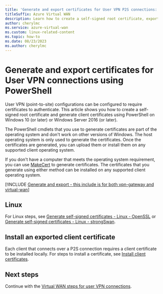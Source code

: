 ```yaml
---
title: 'Generate and export certificates for User VPN P2S connections: PowerShell'
titleSuffix: Azure Virtual WAN
description: Learn how to create a self-signed root certificate, export a public key, and generate client certificates for Virtual WAN User VPN (point-to-site) connections using PowerShell.
author: cherylmc
ms.service: azure-virtual-wan
ms.custom: linux-related-content
ms.topic: how-to
ms.date: 08/23/2023
ms.author: cherylmc
---
```

# Generate and export certificates for User VPN connections using PowerShell

User VPN (point-to-site) configurations can be configured to require certificates to authenticate. This article shows you how to create a self-signed root certificate and generate client certificates using PowerShell on Windows 10 (or later) or Windows Server 2016 (or later).

The PowerShell cmdlets that you use to generate certificates are part of the operating system and don't work on other versions of Windows. The host operating system is only used to generate the certificates. Once the certificates are generated, you can upload them or install them on any supported client operating system.

If you don't have a computer that meets the operating system requirement, you can use [MakeCert](../vpn-gateway/vpn-gateway-certificates-point-to-site-makecert.md) to generate certificates. The certificates that you generate using either method can be installed on any supported client operating system.

[!INCLUDE [Generate and export - this include is for both vpn-gateway and virtual-wan](../../includes/vpn-gateway-generate-export-certificates-include.md)]

## Linux

For Linux steps, see [Generate self-signed certificates - Linux - OpenSSL](../vpn-gateway/point-to-site-certificates-linux-openssl.md) or [Generate self-signed certificates - Linux - strongSwan](../vpn-gateway/vpn-gateway-certificates-point-to-site-linux.md).

## Install an exported client certificate

Each client that connects over a P2S connection requires a client certificate to be installed locally. For steps to install a certificate, see [Install client certificates](install-client-certificates.md).

## Next steps

Continue with the [Virtual WAN steps for user VPN connections](virtual-wan-point-to-site-portal.md#p2sconfig).
